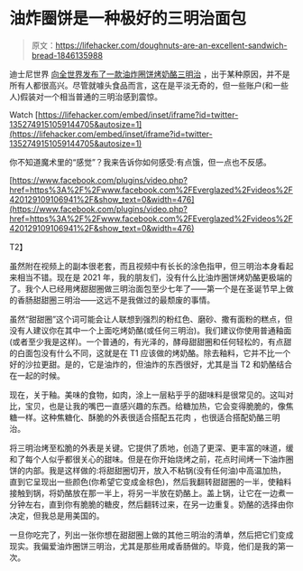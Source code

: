 # 油炸圈饼是一种极好的三明治面包

> 原文：<https://lifehacker.com/doughnuts-are-an-excellent-sandwich-bread-1846135988>

迪士尼世界 [向全世界发布了一款油炸圈饼烤奶酪三明治](https://thetakeout.com/disney-world-grilled-cheese-donut-1846134448?utm_source=twitter&utm_medium=SocialMarketing&utm_campaign=dlvrit&utm_content=thetakeout) ，出于某种原因，并不是所有人都很高兴。尽管就噱头食品而言，这在是平淡无奇的，但一些账户(和一些人)假装对一个相当普通的三明治感到震惊。

Watch [https://lifehacker.com/embed/inset/iframe?id=twitter-1352749151059144705&autosize=1](https://lifehacker.com/embed/inset/iframe?id=twitter-1352749151059144705&autosize=1) 

你不知道魔术里的“感觉”？我来告诉你如何感受:有点饿，但一点也不反感。

[https://www.facebook.com/plugins/video.php?href=https%3A%2F%2Fwww.facebook.com%2FEverglazed%2Fvideos%2F420129109106941%2F&show_text=0&width=476](https://www.facebook.com/plugins/video.php?href=https%3A%2F%2Fwww.facebook.com%2FEverglazed%2Fvideos%2F420129109106941%2F&show_text=0&width=476)

T2】

虽然附在视频上的副本很老套，而且视频中有长长的涂色指甲，但三明治本身看起来相当不错。现在是 2021 年，我的朋友们，没有什么比油炸圈饼烤奶酪更极端的了。我个人已经用烤甜甜圈做三明治面包至少七年了——第一个是在圣诞节早上做的香肠甜甜圈三明治——这远不是我做过的最颓废的事情。

虽然“甜甜圈”这个词可能会让人联想到强烈的粉红色、磨砂、撒有面粉的糕点，但没有人建议你在其中一个上面吃烤奶酪(或任何三明治)。我们建议你使用普通釉面(或者至少我是这样)。一个普通的，有光泽的，酵母甜甜圈和任何轻松的，有点甜的白面包没有什么不同，这就是在 T1 应该做的烤奶酪。除去釉料，它并不比一个好的沙拉更甜。是的，它是油炸的，但油炸的东西很好，尤其是当 T2 和奶酪结合在一起的时候。

现在，关于釉。美味的食物，如肉，涂上一层粘乎乎的甜味料是很常见的。这叫对比，宝贝，也是让我的嘴巴一直感兴趣的东西。给糖加热，它会变得脆脆的，像焦糖一样。这种焦糖化、酥脆的外表很适合搭配五花肉 ，也很适合搭配奶酪三明治。

将三明治烤至松脆的外表是关键。它提供了质地，创造了更深、更丰富的味道，缓和了每个人似乎都很关心的甜味。但是在你开始烧烤之前，花点时间烤一下油炸圈饼的内部。我是这样做的:将甜甜圈切开，放入不粘锅(没有任何油)中高温加热，直到它呈现出一些颜色(你希望它变成金棕色)，然后我翻转甜甜圈的一半，使釉料接触到锅，将奶酪放在那一半上，将另一半放在奶酪上。盖上锅，让它在一边煮一分钟左右，直到你有脆脆的糖皮，然后翻转过来，在另一边重复。奶酪的选择由你决定，但我总是用美国的。

一旦你吃完了，列出一张你想在甜甜圈上做的其他三明治的清单，然后把它们变成现实。我偏爱油炸圈饼三明治，尤其是那些用咸香肠做的。毕竟，他们是我的第一次。
